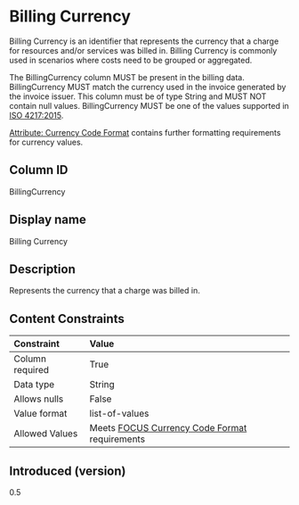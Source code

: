# Billing Currency

Billing Currency is an identifier that represents the currency that a charge for resources and/or services was billed in. Billing Currency is commonly used in scenarios where costs need to be grouped or aggregated.

The BillingCurrency column MUST be present in the billing data. BillingCurrency MUST match the currency used in the invoice generated by the invoice issuer. This column must be of type String and MUST NOT contain null values. BillingCurrency MUST be one of the values supported in [ISO 4217:2015](https://www.iso.org/standard/64758.html).

[Attribute: Currency Code Format](#currencycodeformat) contains further formatting requirements for currency values.

## Column ID

BillingCurrency

## Display name

Billing Currency


## Description

Represents the currency that a charge was billed in.

## Content Constraints

| Constraint      | Value                               |
|:----------------|:------------------------------------|
| Column required | True                                |
| Data type       | String                              |
| Allows nulls    | False                               |
| Value format    | list-of-values                      |
| Allowed Values  | Meets [FOCUS Currency Code Format](#currencycodeformatrequirements) requirements |

## Introduced (version)

0.5
